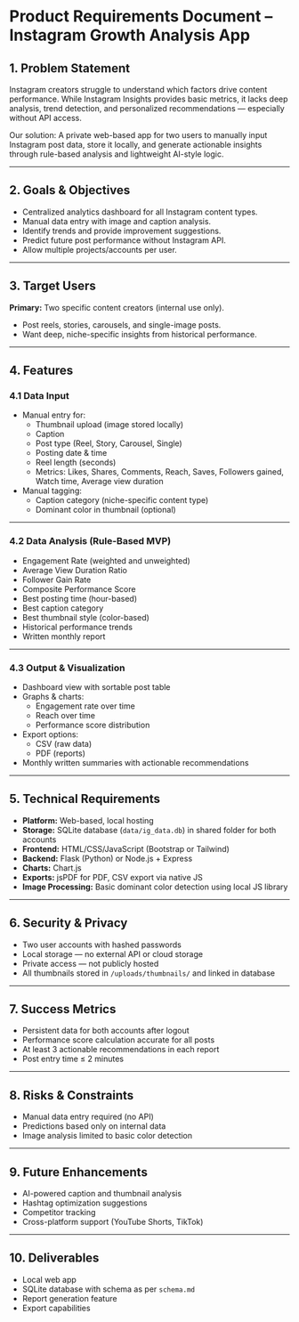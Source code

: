 # Product Requirements Document – Instagram Growth Analysis App

## 1. Problem Statement
Instagram creators struggle to understand which factors drive content performance. While Instagram Insights provides basic metrics, it lacks deep analysis, trend detection, and personalized recommendations — especially without API access.

Our solution: A private web-based app for two users to manually input Instagram post data, store it locally, and generate actionable insights through rule-based analysis and lightweight AI-style logic.

---

## 2. Goals & Objectives
- Centralized analytics dashboard for all Instagram content types.
- Manual data entry with image and caption analysis.
- Identify trends and provide improvement suggestions.
- Predict future post performance without Instagram API.
- Allow multiple projects/accounts per user.

---

## 3. Target Users
**Primary:** Two specific content creators (internal use only).
- Post reels, stories, carousels, and single-image posts.
- Want deep, niche-specific insights from historical performance.

---

## 4. Features

### 4.1 Data Input
- Manual entry for:
  - Thumbnail upload (image stored locally)
  - Caption
  - Post type (Reel, Story, Carousel, Single)
  - Posting date & time
  - Reel length (seconds)
  - Metrics: Likes, Shares, Comments, Reach, Saves, Followers gained, Watch time, Average view duration
- Manual tagging:
  - Caption category (niche-specific content type)
  - Dominant color in thumbnail (optional)

---

### 4.2 Data Analysis (Rule-Based MVP)
- Engagement Rate (weighted and unweighted)
- Average View Duration Ratio
- Follower Gain Rate
- Composite Performance Score
- Best posting time (hour-based)
- Best caption category
- Best thumbnail style (color-based)
- Historical performance trends
- Written monthly report

---

### 4.3 Output & Visualization
- Dashboard view with sortable post table
- Graphs & charts:
  - Engagement rate over time
  - Reach over time
  - Performance score distribution
- Export options:
  - CSV (raw data)
  - PDF (reports)
- Monthly written summaries with actionable recommendations

---

## 5. Technical Requirements
- **Platform:** Web-based, local hosting
- **Storage:** SQLite database (`data/ig_data.db`) in shared folder for both accounts
- **Frontend:** HTML/CSS/JavaScript (Bootstrap or Tailwind)
- **Backend:** Flask (Python) or Node.js + Express
- **Charts:** Chart.js
- **Exports:** jsPDF for PDF, CSV export via native JS
- **Image Processing:** Basic dominant color detection using local JS library

---

## 6. Security & Privacy
- Two user accounts with hashed passwords
- Local storage — no external API or cloud storage
- Private access — not publicly hosted
- All thumbnails stored in `/uploads/thumbnails/` and linked in database

---

## 7. Success Metrics
- Persistent data for both accounts after logout
- Performance score calculation accurate for all posts
- At least 3 actionable recommendations in each report
- Post entry time ≤ 2 minutes

---

## 8. Risks & Constraints
- Manual data entry required (no API)
- Predictions based only on internal data
- Image analysis limited to basic color detection

---

## 9. Future Enhancements
- AI-powered caption and thumbnail analysis
- Hashtag optimization suggestions
- Competitor tracking
- Cross-platform support (YouTube Shorts, TikTok)

---

## 10. Deliverables
- Local web app
- SQLite database with schema as per `schema.md`
- Report generation feature
- Export capabilities